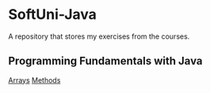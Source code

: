 # SoftUni-Java
A repository that stores my exercises from the courses.

## Programming Fundamentals with Java

[Arrays](https://github.com/NikiKaCode/SoftUni-Java/tree/main/Java%20Fundamentals/Arrays%20-%20Lab)
[Methods](https://github.com/NikiKaCode/SoftUni-Java/tree/main/Java%20Fundamentals/Methods%20-%20Lab)
